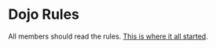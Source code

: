 Dojo Rules
==========

All members should read the rules.
[This is where it all started](https://github.com/deadlyvipers).

